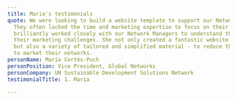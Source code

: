 ```yaml
---
title: Maria's testimonials
quote: We were looking to build a website template to support our Network Managers.
  They often lacked the time and marketing expertise to focus on their online presence.<br>Sophia
  brilliantly worked closely with our Network Managers to understand the nuances in
  their marketing challenges. She not only created a fantastic website template -
  but also a variety of tailored and simplified material - to reduce the effort needed
  to market their networks.
personName: María Cortés-Puch
personPosition: Vice President, Global Networks
personCompany: UN Sustainable Development Solutions Network
testimonialTitle: 1. Maria

---
```

